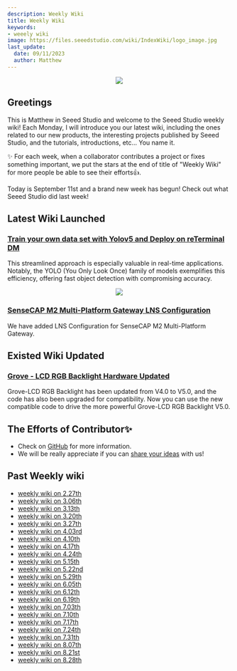 ```yaml
---
description: Weekly Wiki
title: Weekly Wiki
keywords:
- weeely wiki
image: https://files.seeedstudio.com/wiki/IndexWiki/logo_image.jpg
last_update:
  date: 09/11/2023
  author: Matthew
---
```


<div align="center"><img width={1000} src="https://files.seeedstudio.com/wiki/IndexWiki/logo.png" /></div>

## Greetings

This is Matthew in Seeed Studio and welcome to the Seeed Studio weekly wiki! Each Monday, I will introduce you our latest wiki, including the ones related to our new products, the interesting projects published by Seeed Studio, and the tutorials, introductions, etc... You name it.

✨ For each week, when a collaborator contributes a project or fixes something important, we put the stars at the end of title of "Weekly Wiki" for more people be able to see their efforts👍.

Today is September 11st and a brand new week has begun! Check out what Seeed Studio did last week!

## Latest Wiki Launched

### [Train your own data set with Yolov5 and Deploy on reTerminal DM](https://wiki.seeedstudio.com/reTerminal-DM-Yolo5/)

This streamlined approach is especially valuable in real-time applications. Notably, the YOLO (You Only Look Once) family of models exemplifies this efficiency, offering fast object detection with compromising accuracy.

<div align="center"><img width={600} src="https://files.seeedstudio.com/wiki/reTerminalDM/ML/yolo/yolov5.gif" /></div>

### [SenseCAP M2 Multi-Platform Gateway LNS Configuration](https://wiki.seeedstudio.com/Network/SenseCAP_Network/SenseCAP_M2_Multi_Platform/SenseCAP_M2_MP_Gateway_LNS_Configuration/)

We have added LNS Configuration for SenseCAP M2 Multi-Platform Gateway.

## Existed Wiki Updated

### [Grove - LCD RGB Backlight Hardware Updated](https://wiki.seeedstudio.com/Grove-LCD_RGB_Backlight/)

Grove-LCD RGB Backlight has been updated from V4.0 to V5.0, and the code has also been upgraded for compatibility. Now you can use the new compatible code to drive the more powerful Grove-LCD RGB Backlight V5.0.

## The Efforts of Contributor✨

- Check on [GitHub](https://github.com/orgs/Seeed-Studio/projects/6) for more information.
- We will be really appreciate if you can [share your ideas](https://github.com/orgs/Seeed-Studio/projects/6/views/1?pane=issue&itemId=35179519) with us!

## Past Weekly wiki

- [weekly wiki on 2.27th](/Seeed_Elderly/weekly_wiki/wiki227)
- [weekly wiki on 3.06th](/Seeed_Elderly/weekly_wiki/wiki306)
- [weekly wiki on 3.13th](/Seeed_Elderly/weekly_wiki/wiki313)
- [weekly wiki on 3.20th](/Seeed_Elderly/weekly_wiki/wiki320)
- [weekly wiki on 3.27th](/Seeed_Elderly/weekly_wiki/wiki327)
- [weekly wiki on 4.03rd](/Seeed_Elderly/weekly_wiki/wiki403)
- [weekly wiki on 4.10th](/Seeed_Elderly/weekly_wiki/wiki410)
- [weekly wiki on 4.17th](/Seeed_Elderly/weekly_wiki/wiki417)
- [weekly wiki on 4.24th](/Seeed_Elderly/weekly_wiki/wiki424)
- [weekly wiki on 5.15th](/Seeed_Elderly/weekly_wiki/wiki515)
- [weekly wiki on 5.22nd](/Seeed_Elderly/weekly_wiki/wiki522)
- [weekly wiki on 5.29th](/Seeed_Elderly/weekly_wiki/wiki529)
- [weekly wiki on 6.05th](/Seeed_Elderly/weekly_wiki/wiki605)
- [weekly wiki on 6.12th](/Seeed_Elderly/weekly_wiki/wiki612)
- [weekly wiki on 6.19th](/Seeed_Elderly/weekly_wiki/wiki619)
- [weekly wiki on 7.03th](/Seeed_Elderly/weekly_wiki/wiki703)
- [weekly wiki on 7.10th](/Seeed_Elderly/weekly_wiki/wiki710)
- [weekly wiki on 7.17th](/Seeed_Elderly/weekly_wiki/wiki717)
- [weekly wiki on 7.24th](/Seeed_Elderly/weekly_wiki/wiki724)
- [weekly wiki on 7.31th](/Seeed_Elderly/weekly_wiki/wiki731)
- [weekly wiki on 8.07th](/Seeed_Elderly/weekly_wiki/wiki807)
- [weekly wiki on 8.21st](/Seeed_Elderly/weekly_wiki/wiki821)
- [weekly wiki on 8.28th](/Seeed_Elderly/weekly_wiki/wiki828)